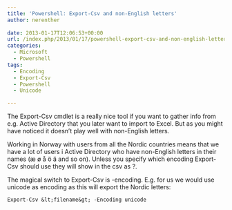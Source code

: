 ```yaml
---
title: 'Powershell: Export-Csv and non-English letters'
author: nerenther
 
date: 2013-01-17T12:06:53+00:00
url: /index.php/2013/01/17/powershell-export-csv-and-non-english-letters/
categories:
  - Microsoft
  - Powershell
tags:
  - Encoding
  - Export-Csv
  - Powershell
  - Unicode

---
```

The Export-Csv cmdlet is a really nice tool if you want to gather info from e.g. Active Directory that you later want to import to Excel. But as you might have noticed it doesn&#8217;t play well with non-English letters.

Working in Norway with users from all the Nordic countries means that we have a lot of users i Active Directory who have non-English letters in their names (æ ø å ö ä and so on). Unless you specify which encoding Export-Csv should use they will show in the csv as ?.

The magical switch to Export-Csv is -encoding. E.g. for us we would use unicode as encoding as this will export the Nordic letters:

 ```
Export-Csv &lt;filename&gt; -Encoding unicode 
```

&nbsp;

&nbsp;

&nbsp;

&nbsp;

&nbsp;

&nbsp;